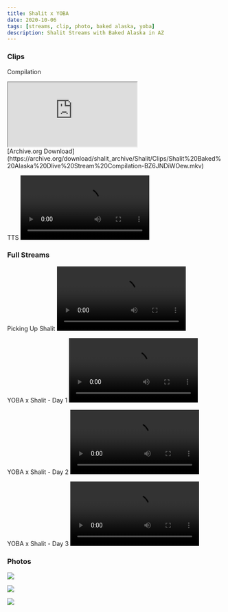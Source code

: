 ```yaml
---
title: Shalit x YOBA
date: 2020-10-06
tags: [streams, clip, photo, baked alaska, yoba]
description: Shalit Streams with Baked Alaska in AZ
---
```

### Clips
Compilation
<div class="plyr__video-embed" class="js-player">
  <iframe
    src="https://www.youtube.com/embed/BZ6JNDiWOew"
    allowfullscreen
    allowtransparency
    allow="autoplay"
  ></iframe>
</div>
[Archive.org Download](https://archive.org/download/shalit_archive/Shalit/Clips/Shalit%20Baked%20Alaska%20Dlive%20Stream%20Compilation-BZ6JNDiWOew.mkv)

TTS
<video class="js-player" playsinline controls>
  <source src="https://archive.org/download/shalit_archive/baked_tts.mp4" type="video/mp4"/>
</video>

### Full Streams
Picking Up Shalit
<video class="js-player" playsinline controls data-poster="https://archive.org/download/bakedalaska_dlive/bakedalaska_dlive.thumbs/%5B2020-08-27%5D%281%29%20PICKING%20UP%20SHALIT_004667.jpg">
  <source src="https://archive.org/download/bakedalaska_dlive/%5B2020-08-27%5D%281%29%20PICKING%20UP%20SHALIT.ia.mp4" type="video/mp4"/>
  <source src="https://archive.org/download/bakedalaska_dlive/%5B2020-08-27%5D%281%29%20PICKING%20UP%20SHALIT.mp4" type="video/mp4"/>
</video>

YOBA x Shalit - Day 1
<video class="js-player" playsinline controls data-poster="https://archive.org/download/bakedalaska_dlive/bakedalaska_dlive.thumbs/%5B2020-08-27%5D%282%29%20YOBA%20x%20SHALIT%20day%201_004764.jpg">
  <source src="https://archive.org/download/bakedalaska_dlive/%5B2020-08-27%5D%282%29%20YOBA%20x%20SHALIT%20day%201.ia.mp4" type="video/mp4"/>
  <source src="https://archive.org/download/bakedalaska_dlive/%5B2020-08-27%5D%282%29%20YOBA%20x%20SHALIT%20day%201.mp4" type="video/mp4"/>
</video>

YOBA x Shalit - Day 2
<video class="js-player" playsinline controls data-poster="https://archive.org/download/bakedalaska_dlive/bakedalaska_dlive.thumbs/%5B2020-08-28%5D%20YOBA%20x%20SHALIT%20day%202%20_%20SCOTTSDALE_006800.jpg">
  <source src="https://archive.org/download/bakedalaska_dlive/%5B2020-08-28%5D%20YOBA%20x%20SHALIT%20day%202%20_%20SCOTTSDALE.ia.mp4" type="video/mp4"/>
  <source src="https://archive.org/download/bakedalaska_dlive/%5B2020-08-28%5D%20YOBA%20x%20SHALIT%20day%202%20_%20SCOTTSDALE.mp4" type="video/mp4"/>
</video>

YOBA x Shalit - Day 3
<video class="js-player" playsinline controls data-poster="https://archive.org/download/bakedalaska_dlive/bakedalaska_dlive.thumbs/%5B2020-08-29%5D%20YOBA%20x%20SHALIT%20day%203_006276.jpg">
  <source src="https://archive.org/download/bakedalaska_dlive/%5B2020-08-29%5D%20YOBA%20x%20SHALIT%20day%203.ia.mp4" type="video/mp4"/>
  <source src="https://archive.org/download/bakedalaska_dlive/%5B2020-08-29%5D%20YOBA%20x%20SHALIT%20day%203.mp4" type="video/mp4"/>
</video>

### Photos
![](https://archive.org/download/shalit_archive/Shalit/Photos/baked_finger.jpg)

![](https://archive.org/download/shalit_archive/Shalit/Photos/baked_guitar.jpg)

![](https://archive.org/download/shalit_archive/Shalit/Photos/baked_vipers.jpg)
